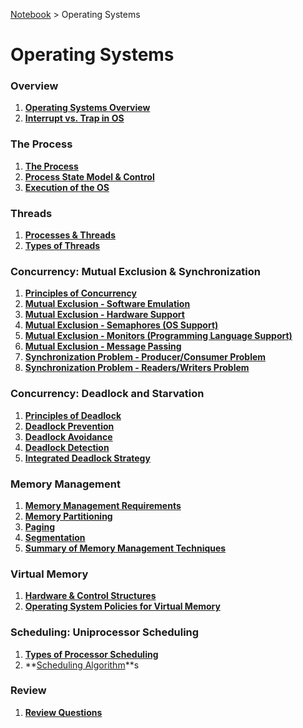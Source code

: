 <a href="../">Notebook</a> > Operating Systems

# Operating Systems



### Overview

1. **<a href="./operating-systems-overview">Operating Systems Overview</a>**
1. **<a href="./interrupt-vs-trap-in-os">Interrupt vs. Trap in OS</a>**

### The Process

1. **<a href="./the-process">The Process</a>**
1. **<a href="./process-state-models-and-control">Process State Model & Control</a>**
1. **<a href="./execution-of-the-os">Execution of the OS</a>**

### Threads

1. **<a href="./processes-and-threads">Processes & Threads</a>**
1. **<a href="./types-of-threads">Types of Threads</a>**

### Concurrency: Mutual Exclusion & Synchronization

1. **<a href="./principles-of-concurrency">Principles of Concurrency</a>**
1. **<a href="./mutual-exclusion-software-emulation">Mutual Exclusion - Software Emulation</a>**
1. **<a href="./mutual-exclusion-hardware-support">Mutual Exclusion - Hardware Support</a>**
1. **<a href="./mutual-exclusion-semaphores-os-support">Mutual Exclusion - Semaphores (OS Support)</a>**
1. **<a href="./mutual-exclusion-monitors-programming-language-support">Mutual Exclusion - Monitors (Programming Language Support)</a>**
1. **<a href="./mutual-exclusion-message-passing">Mutual Exclusion - Message Passing</a>**
1. **<a href="./synchronization-problem-producer-consumer-problem">Synchronization Problem - Producer/Consumer Problem</a>**
1. **<a href="./synchronization-problem-readers-writers-problem">Synchronization Problem - Readers/Writers Problem</a>**

### Concurrency: Deadlock and Starvation

1. **<a href="./principles-of-deadlock">Principles of Deadlock</a>**
2. **<a href="./deadlock-prevention">Deadlock Prevention</a>**
3. **<a href="./deadlock-avoidance">Deadlock Avoidance</a>**
4. **<a href="./deadlock-detection">Deadlock Detection</a>**
5. **<a href="./integrated-deadlock-strategy">Integrated Deadlock Strategy</a>**

### Memory Management

1. **<a href="./memory-management-requirements">Memory Management Requirements</a>**
1. **<a href="./memory-partitioning">Memory Partitioning</a>**
1. **<a href="./paging">Paging</a>**
1. **<a href="./segmentation">Segmentation</a>**
1. **<a href="./summary-of-memory-management-techniques">Summary of Memory Management Techniques</a>**

### Virtual Memory

1. **<a href="./hardware-and-control-structures">Hardware & Control Structures</a>**
1. **<a href="./operating-system-policies-for-virtual-memory">Operating System Policies for Virtual Memory</a>**

### Scheduling: Uniprocessor Scheduling

1. **<a href="./tpes-of-processor-scheduling">Types of Processor Scheduling</a>**
2. **<a href="./scheduling-algorithms">Scheduling Algorithm</a>**s



### Review

1. **<a href="./review-questions">Review Questions</a>**

